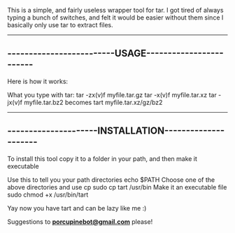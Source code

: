 This is a simple, and fairly useless wrapper tool for tar. I got tired of 
always typing a bunch of switches, and felt it would be easier without them since I 
basically only use tar to extract files.


------------------------------------------------------
-------------------------USAGE------------------------
------------------------------------------------------
Here is how it works:

What you type with tar:
tar -zx(v)f myfile.tar.gz
tar -x(v)f myfile.tar.xz
tar -jx(v)f myfile.tar.bz2
becomes
tart myfile.tar.xz/gz/bz2

------------------------------------------------------
---------------------INSTALLATION---------------------
------------------------------------------------------
To install this tool copy it to a folder in your path,
and then make it executable

Use this to tell you your path directories
echo $PATH
Choose one of the above directories and use cp
sudo cp tart /usr/bin
Make it an executable file
sudo chmod +x /usr/bin/tart

Yay now you have tart and can be lazy like me :)

Suggestions to **porcupinebot@gmail.com** please!
